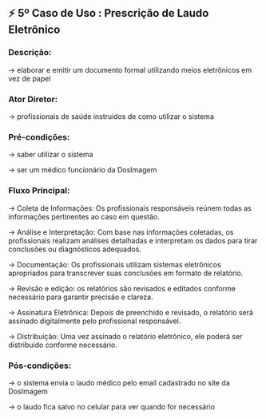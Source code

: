 ## ⚡ **5º Caso de Uso : Prescrição de Laudo Eletrônico**

### Descrição:
→ elaborar e emitir um documento formal utilizando meios eletrônicos em vez de papel

### Ator Diretor:
→ profissionais de saúde instruidos de como utilizar o sistema

### Pré-condições:
→ saber utilizar o sistema

→ ser um médico funcionário da DosImagem

### Fluxo Principal:
→ Coleta de Informações: Os profissionais responsáveis ​​reúnem todas as informações pertinentes ao caso em questão.

→ Análise e Interpretação: Com base nas informações coletadas, os profissionais realizam análises detalhadas e interpretam os dados para tirar conclusões ou diagnósticos adequados.

→ Documentação: Os profissionais utilizam sistemas eletrônicos apropriados para transcrever suas conclusões em formato de relatório.

→ Revisão e edição: os relatórios são revisados ​​e editados conforme necessário para garantir precisão e clareza.

→ Assinatura Eletrônica: Depois de preenchido e revisado, o relatório será assinado digitalmente pelo profissional responsável.

→ Distribuição: Uma vez assinado o relatório eletrônico, ele poderá ser distribuído conforme necessário.

### Pós-condições:
→ o sistema envia o laudo médico pelo email cadastrado no site da DosImagem

→ o laudo fica salvo no celular para ver quando for necessário


